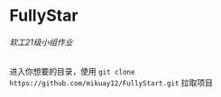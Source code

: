 # FullyStar

###### 软工21级小组作业

进入你想要的目录，使用 ``` git clone https://github.com/mikuay12/FullyStart.git ``` 拉取项目


